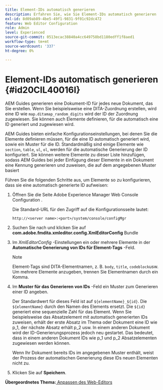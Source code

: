 ```yaml
---
title: Element-IDs automatisch generieren
description: Erfahren Sie, wie Sie Element-IDs automatisch generieren
exl-id: 8d09ab89-4be5-49f1-9831-9f01c92dc472
feature: Web Editor Configuration
role: Admin
level: Experienced
source-git-commit: 0513ecac38840a4cc649758bd1180edff1f8aed1
workflow-type: tm+mt
source-wordcount: '337'
ht-degree: 0%

---
```


# Element-IDs automatisch generieren {#id20CIL40016I}

AEM Guides generieren eine Dokument-ID für jedes neue Dokument, das Sie erstellen. Wenn Sie beispielsweise eine DITA-Zuordnung erstellen, wird eine ID wie `map.ditamap_random_digits` wird der ID der Zuordnung zugewiesen. Sie können auch Elemente definieren, für die automatisch eine ID generiert und zugewiesen wird.

AEM Guides bieten einfache Konfigurationseinstellungen, bei denen Sie die Elemente definieren müssen, für die eine ID automatisch generiert wird, sowie ein Muster für die ID. Standardmäßig sind einige Elemente wie `section`, `table`, `ul`, `ol`, werden für die automatische Generierung der ID konfiguriert. Sie können weitere Elemente zu dieser Liste hinzufügen, sodass AEM Guides bei jeder Einfügung dieser Elemente in ein Dokument eine Kennung generieren und zuweisen, die auf dem angegebenen Muster basiert

Führen Sie die folgenden Schritte aus, um Elemente so zu konfigurieren, dass sie eine automatisch generierte ID aufweisen:

1. Öffnen Sie die Seite Adobe Experience Manager Web Console Configuration .

   Die Standard-URL für den Zugriff auf die Konfigurationsseite lautet:

   ```http
   http://<server name>:<port>/system/console/configMgr
   ```

1. Suchen Sie nach und klicken Sie auf **com.adobe.fmdita.xmleditor.config.XmlEditorConfig** Bundle

1. Im *XmlEditorConfig* -Einstellungen ein oder mehrere Elemente in der **Automatische Generierung von IDs für Element-Tags** -Feld.

   >[!NOTE]
   >
   > Element-Tags sind DITA-Elementnamen, z. B. `body`, `title`, `codeblock`usw. Um mehrere Elemente anzugeben, trennen Sie Elementnamen durch ein Komma.

1. Im **Muster für das Generieren von IDs** -Feld ein Muster zum Generieren einer ID angeben.

   Der Standardwert für dieses Feld ist auf `${elementName}_${id}`. Die `${elementName}` durch den Namen des Elements ersetzt. Die `${id}` generiert eine sequenzielle Zahl für das Element. Wenn Sie beispielsweise das Absatzelement mit automatisch generierten IDs zuweisen, erhält der erste Absatz im Thema oder Dokument eine ID wie p\_1, der nächste Absatz erhält p\_2 usw. In einem anderen Dokument wird der ID-Generierungsprozess jedoch neu gestartet. Das bedeutet, dass in einem anderen Dokument IDs wie p\_1 und p\_2 Absatzelementen zugewiesen werden können.

   Wenn Ihr Dokument bereits IDs im angegebenen Muster enthält, weist der Prozess der automatischen Generierung diese IDs neuen Elementen nicht zu.

1. Klicken Sie auf **Speichern**.


**Übergeordnetes Thema:**[ Anpassen des Web-Editors](conf-web-editor.md)
